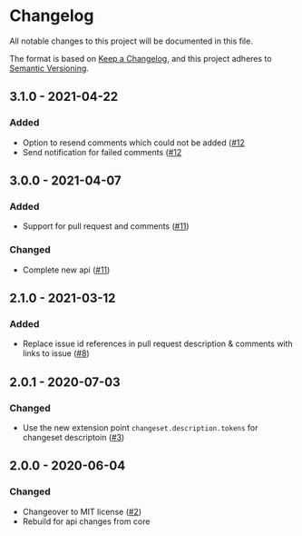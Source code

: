 # Changelog
All notable changes to this project will be documented in this file.

The format is based on [Keep a Changelog](https://keepachangelog.com/en/1.0.0/),
and this project adheres to [Semantic Versioning](https://semver.org/spec/v2.0.0.html).

## 3.1.0 - 2021-04-22
### Added
- Option to resend comments which could not be added ([#12](https://github.com/scm-manager/scm-issuetracker-plugin/pull/12)
- Send notification for failed comments ([#12](https://github.com/scm-manager/scm-issuetracker-plugin/pull/12)

## 3.0.0 - 2021-04-07
### Added 
- Support for pull request and comments ([#11](https://github.com/scm-manager/scm-issuetracker-plugin/pull/11))

### Changed
- Complete new api ([#11](https://github.com/scm-manager/scm-issuetracker-plugin/pull/11))

## 2.1.0 - 2021-03-12
### Added
- Replace issue id references in pull request description & comments with links to issue ([#8](https://github.com/scm-manager/scm-issuetracker-plugin/pull/8))

## 2.0.1 - 2020-07-03
### Changed
- Use the new extension point `changeset.description.tokens` for changeset descriptoin ([#3](https://github.com/scm-manager/scm-issuetracker-plugin/pull/3))

## 2.0.0 - 2020-06-04
### Changed
- Changeover to MIT license ([#2](https://github.com/scm-manager/scm-issuetracker-plugin/pull/2))
- Rebuild for api changes from core
